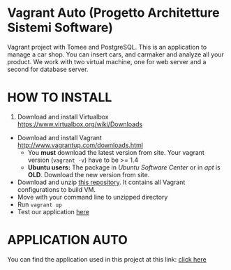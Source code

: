 Vagrant Auto (Progetto Architetture Sistemi Software)
===========

Vagrant project with Tomee and PostgreSQL.
This is an application to manage a car shop. You can insert cars, and carmaker and analyze all your product.
We work with two virtual machine, one for web server and a second for database server.


HOW TO INSTALL
===========

1. Download and install Virtualbox https://www.virtualbox.org/wiki/Downloads
* Download and install Vagrant http://www.vagrantup.com/downloads.html
  * You **must** download the latest version from site. Your vagrant version (`vagrant -v`) have to be >= 1.4
  * **Ubuntu users:** The package in *Ubuntu Software Center* or in *apt* is **OLD**. Download the new version from site.
* Download and unzip [this repository](https://github.com/zell92/VagrantASS/archive/master.zip). It contains all Vagrant configurations to build VM.
* Move with your command line to unzipped directory
* Run `vagrant up`
* Test our application [here](http://192.168.33.10:8080/auto/)


APPLICATION AUTO
===========

You can find the application used in this project at this link:
[click here](https://github.com/zell92/Auto)
